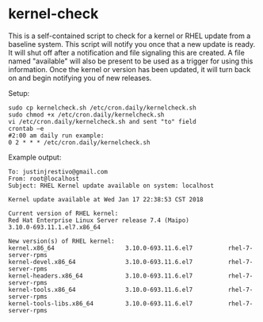 # kernel-check

This is a self-contained script to check for a kernel or RHEL update from a baseline system. This script will notify you once that a new update is ready. It will shut off after a notification and file signaling this are created. A file named "available" will also be present to be used as a trigger for using this information. Once the kernel or version has been updated, it will turn back on and begin notifying you of new releases. 

Setup:

    sudo cp kernelcheck.sh /etc/cron.daily/kernelcheck.sh
    sudo chmod +x /etc/cron.daily/kernelcheck.sh
    vi /etc/cron.daily/kernelcheck.sh and sent "to" field
    crontab –e
    #2:00 am daily run example:
    0 2 * * * /etc/cron.daily/kernelcheck.sh

Example output:

    To: justinjrestivo@gmail.com
    From: root@localhost
    Subject: RHEL Kernel update available on system: localhost

    Kernel update available at Wed Jan 17 22:38:53 CST 2018

    Current version of RHEL kernel:
    Red Hat Enterprise Linux Server release 7.4 (Maipo)
    3.10.0-693.11.1.el7.x86_64

    New version(s) of RHEL kernel:
    kernel.x86_64                    3.10.0-693.11.6.el7          rhel-7-server-rpms
    kernel-devel.x86_64              3.10.0-693.11.6.el7          rhel-7-server-rpms
    kernel-headers.x86_64            3.10.0-693.11.6.el7          rhel-7-server-rpms
    kernel-tools.x86_64              3.10.0-693.11.6.el7          rhel-7-server-rpms
    kernel-tools-libs.x86_64         3.10.0-693.11.6.el7          rhel-7-server-rpms
